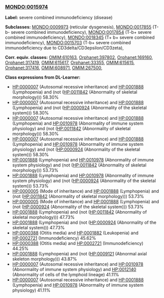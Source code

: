 
### [MONDO:0015974](http://purl.obolibrary.org/obo/MONDO_0015974)
**Label:** severe combined immunodeficiency (disease)

**Subclasses:** [MONDO:0009973](http://purl.obolibrary.org/obo/MONDO_0009973) (reticular dysgenesis), [MONDO:0017855](http://purl.obolibrary.org/obo/MONDO_0017855) (T-b- severe combined immunodeficiency), [MONDO:0017854](http://purl.obolibrary.org/obo/MONDO_0017854) (T-b+ severe combined immunodeficiency), [MONDO:0018345](http://purl.obolibrary.org/obo/MONDO_0018345) (T+ b+ severe combined immunodeficiency), [MONDO:0015703](http://purl.obolibrary.org/obo/MONDO_0015703) (T-b+ severe combined immunodeficiency due to CD3delta/CD3epsilon/CD3zeta), 

**Corr. equiv. classes:** [OMIM:610163](http://purl.obolibrary.org/obo/OMIM_610163), [Orphanet:397802](http://www.orpha.net/ORDO/Orphanet_397802), [Orphanet:169160](http://www.orpha.net/ORDO/Orphanet_169160), [Orphanet:317419](http://www.orpha.net/ORDO/Orphanet_317419), [OMIM:615617](http://purl.obolibrary.org/obo/OMIM_615617), [Orphanet:33355](http://www.orpha.net/ORDO/Orphanet_33355), [OMIM:615615](http://purl.obolibrary.org/obo/OMIM_615615), [Orphanet:317416](http://www.orpha.net/ORDO/Orphanet_317416), [OMIM:608971](http://purl.obolibrary.org/obo/OMIM_608971), [OMIM:267500](http://purl.obolibrary.org/obo/OMIM_267500), 

**Class expressions from DL-Learner:**

- [HP:0000007](http://purl.obolibrary.org/obo/HP_0000007) (Autosomal recessive inheritance) and [HP:0001888](http://purl.obolibrary.org/obo/HP_0001888) (Lymphopenia) and (not ([HP:0011842](http://purl.obolibrary.org/obo/HP_0011842) (Abnormality of skeletal morphology))) 58.30%
- [HP:0000007](http://purl.obolibrary.org/obo/HP_0000007) (Autosomal recessive inheritance) and [HP:0001888](http://purl.obolibrary.org/obo/HP_0001888) (Lymphopenia) and (not ([HP:0000924](http://purl.obolibrary.org/obo/HP_0000924) (Abnormality of the skeletal system))) 58.30%
- [HP:0000007](http://purl.obolibrary.org/obo/HP_0000007) (Autosomal recessive inheritance) and [HP:0001888](http://purl.obolibrary.org/obo/HP_0001888) (Lymphopenia) and [HP:0010978](http://purl.obolibrary.org/obo/HP_0010978) (Abnormality of immune system physiology) and (not ([HP:0011842](http://purl.obolibrary.org/obo/HP_0011842) (Abnormality of skeletal morphology))) 58.30%
- [HP:0000007](http://purl.obolibrary.org/obo/HP_0000007) (Autosomal recessive inheritance) and [HP:0001888](http://purl.obolibrary.org/obo/HP_0001888) (Lymphopenia) and [HP:0010978](http://purl.obolibrary.org/obo/HP_0010978) (Abnormality of immune system physiology) and (not ([HP:0000924](http://purl.obolibrary.org/obo/HP_0000924) (Abnormality of the skeletal system))) 58.30%
- [HP:0001888](http://purl.obolibrary.org/obo/HP_0001888) (Lymphopenia) and [HP:0010978](http://purl.obolibrary.org/obo/HP_0010978) (Abnormality of immune system physiology) and (not ([HP:0011842](http://purl.obolibrary.org/obo/HP_0011842) (Abnormality of skeletal morphology))) 53.73%
- [HP:0001888](http://purl.obolibrary.org/obo/HP_0001888) (Lymphopenia) and [HP:0010978](http://purl.obolibrary.org/obo/HP_0010978) (Abnormality of immune system physiology) and (not ([HP:0000924](http://purl.obolibrary.org/obo/HP_0000924) (Abnormality of the skeletal system))) 53.73%
- [HP:0000005](http://purl.obolibrary.org/obo/HP_0000005) (Mode of inheritance) and [HP:0001888](http://purl.obolibrary.org/obo/HP_0001888) (Lymphopenia) and (not ([HP:0011842](http://purl.obolibrary.org/obo/HP_0011842) (Abnormality of skeletal morphology))) 53.73%
- [HP:0000005](http://purl.obolibrary.org/obo/HP_0000005) (Mode of inheritance) and [HP:0001888](http://purl.obolibrary.org/obo/HP_0001888) (Lymphopenia) and (not ([HP:0000924](http://purl.obolibrary.org/obo/HP_0000924) (Abnormality of the skeletal system))) 53.73%
- [HP:0001888](http://purl.obolibrary.org/obo/HP_0001888) (Lymphopenia) and (not ([HP:0011842](http://purl.obolibrary.org/obo/HP_0011842) (Abnormality of skeletal morphology))) 47.73%
- [HP:0001888](http://purl.obolibrary.org/obo/HP_0001888) (Lymphopenia) and (not ([HP:0000924](http://purl.obolibrary.org/obo/HP_0000924) (Abnormality of the skeletal system))) 47.73%
- [HP:0000388](http://purl.obolibrary.org/obo/HP_0000388) (Otitis media) and [HP:0001882](http://purl.obolibrary.org/obo/HP_0001882) (Leukopenia) and [HP:0002721](http://purl.obolibrary.org/obo/HP_0002721) (Immunodeficiency) 45.62%
- [HP:0000388](http://purl.obolibrary.org/obo/HP_0000388) (Otitis media) and [HP:0002721](http://purl.obolibrary.org/obo/HP_0002721) (Immunodeficiency) 44.25%
- [HP:0001888](http://purl.obolibrary.org/obo/HP_0001888) (Lymphopenia) and (not ([HP:0009121](http://purl.obolibrary.org/obo/HP_0009121) (Abnormal axial skeleton morphology))) 43.87%
- [HP:0000007](http://purl.obolibrary.org/obo/HP_0000007) (Autosomal recessive inheritance) and [HP:0010978](http://purl.obolibrary.org/obo/HP_0010978) (Abnormality of immune system physiology) and [HP:0012140](http://purl.obolibrary.org/obo/HP_0012140) (Abnormality of cells of the lymphoid lineage) 41.11%
- [HP:0000007](http://purl.obolibrary.org/obo/HP_0000007) (Autosomal recessive inheritance) and [HP:0001888](http://purl.obolibrary.org/obo/HP_0001888) (Lymphopenia) and [HP:0010978](http://purl.obolibrary.org/obo/HP_0010978) (Abnormality of immune system physiology) 41.11%


